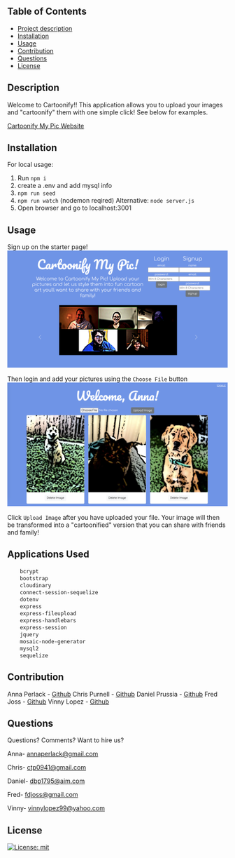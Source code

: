 ## Table of Contents
  - [Project description](#description)
  - [Installation](#installation)
  - [Usage](#usage)
  - [Contribution](#contribution)
  - [Questions](#questions)
  - [License](#license)


  ## Description
  Welcome to Cartoonify!! This application allows you to upload your images and "cartoonify" them with one simple click! See below for examples.


  [Cartoonify My Pic Website](https://cartoonify-my-pic.herokuapp.com/login)

  ## Installation
 For local usage:
 1. Run `npm i`
 2. create a .env and add mysql info
 3. `npm run seed`
 4. `npm run watch` (nodemon reqired) Alternative: `node server.js`
 5. Open browser and go to localhost:3001

  ## Usage
  Sign up on the starter page!
  ![image](/public/images/loginpage.png)

  Then login and add your pictures using the `Choose File` button
  ![image](/public/images/profilepage.png)

  Click `Upload Image` after you have uploaded your file. Your image will then be transformed into a "cartoonified" version that you can share with friends and family!
  

  ## Applications Used
        bcrypt
        bootstrap
        cloudinary
        connect-session-sequelize
        dotenv
        express
        express-fileupload
        express-handlebars
        express-session
        jquery
        mosaic-node-generator
        mysql2
        sequelize

  ## Contribution
  Anna Perlack - [Github](https://github.com/annaperlack/)
  Chris Purnell - [Github](https://github.com/CTpurnell)
  Daniel Prussia - [Github](https://github.com/Billthebaker/)
  Fred Joss - [Github](https://github.com/FDjoss/)
  Vinny Lopez - [Github](https://github.com/vlopez99/)
 
  ## Questions
  Questions? Comments? Want to hire us?

  Anna- annaperlack@gmail.com

  Chris- ctp0941@gmail.com

  Daniel- dbp1795@aim.com 
  
  Fred- fdjoss@gmail.com

  Vinny- vinnylopez99@yahoo.com

  ## License
  [![License: mit](https://img.shields.io/badge/License-MIT-yellow.svg)](https://opensource.org/licenses/MIT)
